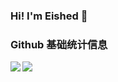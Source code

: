 ### Hi! I'm Eished 👋

### Github 基础统计信息
<a href="https://github.com/Eished">
  <img align="left" src="https://github-readme-stats.vercel.app/api?username=Eished&count_private=true&show_icons=true&theme=radical" />
</a>

<a href="https://github.com/Eished">
  <img align="center" src="https://github-readme-stats.vercel.app/api/top-langs/?username=Eished&layout=compact" />
</a>
<!--
**Eished/Eished** is a ✨ _special_ ✨ repository because its `README.md` (this file) appears on your GitHub profile.

Here are some ideas to get you started:

- 🔭 I’m currently working on ...
- 🌱 I’m currently learning ...
- 👯 I’m looking to collaborate on ...
- 🤔 I’m looking for help with ...
- 💬 Ask me about ...
- 📫 How to reach me: ...
- 😄 Pronouns: ...
- ⚡ Fun fact: ...
-->
